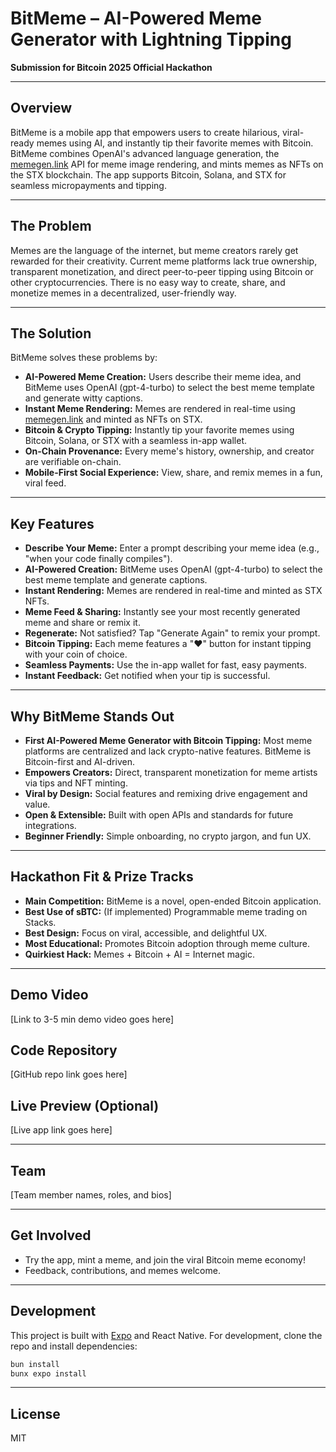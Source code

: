 # BitMeme – AI-Powered Meme Generator with Lightning Tipping

**Submission for Bitcoin 2025 Official Hackathon**

---

## Overview
BitMeme is a mobile app that empowers users to create hilarious, viral-ready memes using AI, and instantly tip their favorite memes with Bitcoin. BitMeme combines OpenAI's advanced language generation, the [memegen.link](https://memegen.link) API for meme image rendering, and mints memes as NFTs on the STX blockchain. The app supports Bitcoin, Solana, and STX for seamless micropayments and tipping.

---

## The Problem
Memes are the language of the internet, but meme creators rarely get rewarded for their creativity. Current meme platforms lack true ownership, transparent monetization, and direct peer-to-peer tipping using Bitcoin or other cryptocurrencies. There is no easy way to create, share, and monetize memes in a decentralized, user-friendly way.

---

## The Solution
BitMeme solves these problems by:
- **AI-Powered Meme Creation:** Users describe their meme idea, and BitMeme uses OpenAI (gpt-4-turbo) to select the best meme template and generate witty captions.
- **Instant Meme Rendering:** Memes are rendered in real-time using [memegen.link](https://api.memegen.link/images) and minted as NFTs on STX.
- **Bitcoin & Crypto Tipping:** Instantly tip your favorite memes using Bitcoin, Solana, or STX with a seamless in-app wallet.
- **On-Chain Provenance:** Every meme's history, ownership, and creator are verifiable on-chain.
- **Mobile-First Social Experience:** View, share, and remix memes in a fun, viral feed.

---

## Key Features
- **Describe Your Meme:** Enter a prompt describing your meme idea (e.g., "when your code finally compiles").
- **AI-Powered Creation:** BitMeme uses OpenAI (gpt-4-turbo) to select the best meme template and generate captions.
- **Instant Rendering:** Memes are rendered in real-time and minted as STX NFTs.
- **Meme Feed & Sharing:** Instantly see your most recently generated meme and share or remix it.
- **Regenerate:** Not satisfied? Tap "Generate Again" to remix your prompt.
- **Bitcoin Tipping:** Each meme features a "❤️" button for instant tipping with your coin of choice.
- **Seamless Payments:** Use the in-app wallet for fast, easy payments.
- **Instant Feedback:** Get notified when your tip is successful.

---

## Why BitMeme Stands Out
- **First AI-Powered Meme Generator with Bitcoin Tipping:** Most meme platforms are centralized and lack crypto-native features. BitMeme is Bitcoin-first and AI-driven.
- **Empowers Creators:** Direct, transparent monetization for meme artists via tips and NFT minting.
- **Viral by Design:** Social features and remixing drive engagement and value.
- **Open & Extensible:** Built with open APIs and standards for future integrations.
- **Beginner Friendly:** Simple onboarding, no crypto jargon, and fun UX.

---

## Hackathon Fit & Prize Tracks
- **Main Competition:** BitMeme is a novel, open-ended Bitcoin application.
- **Best Use of sBTC:** (If implemented) Programmable meme trading on Stacks.
- **Best Design:** Focus on viral, accessible, and delightful UX.
- **Most Educational:** Promotes Bitcoin adoption through meme culture.
- **Quirkiest Hack:** Memes + Bitcoin + AI = Internet magic.

---

## Demo Video
[Link to 3-5 min demo video goes here]

## Code Repository
[GitHub repo link goes here]

## Live Preview (Optional)
[Live app link goes here]

---

## Team
[Team member names, roles, and bios]

---

## Get Involved
- Try the app, mint a meme, and join the viral Bitcoin meme economy!
- Feedback, contributions, and memes welcome.

---

## Development

This project is built with [Expo](https://expo.dev/) and React Native. For development, clone the repo and install dependencies:

```sh
bun install
bunx expo install
```

---

## License

MIT
